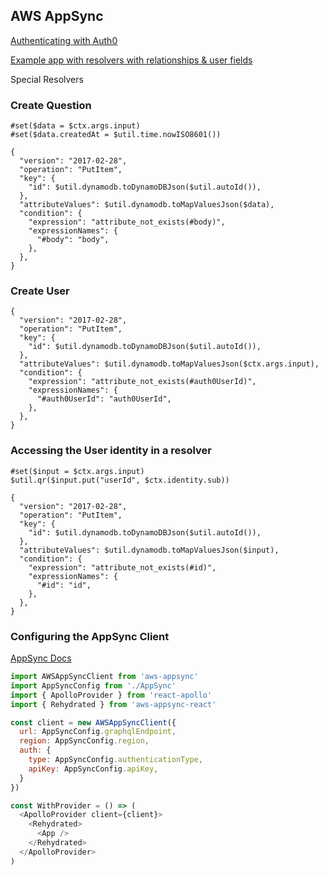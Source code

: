 ## AWS AppSync

[Authenticating with Auth0](https://medium.com/open-graphql/authenticating-an-aws-appsync-graphql-api-with-auth0-48835691810a)

[Example app with resolvers with relationships & user fields](https://github.com/dabit3/heard)

Special Resolvers

### Create Question

```vtl
#set($data = $ctx.args.input)
#set($data.createdAt = $util.time.nowISO8601())

{
  "version": "2017-02-28",
  "operation": "PutItem",
  "key": {
    "id": $util.dynamodb.toDynamoDBJson($util.autoId()),
  },
  "attributeValues": $util.dynamodb.toMapValuesJson($data),
  "condition": {
    "expression": "attribute_not_exists(#body)",
    "expressionNames": {
      "#body": "body",
    },
  },
}
```

### Create User

```vtl
{
  "version": "2017-02-28",
  "operation": "PutItem",
  "key": {
    "id": $util.dynamodb.toDynamoDBJson($util.autoId()),
  },
  "attributeValues": $util.dynamodb.toMapValuesJson($ctx.args.input),
  "condition": {
    "expression": "attribute_not_exists(#auth0UserId)",
    "expressionNames": {
      "#auth0UserId": "auth0UserId",
    },
  },
}
```

### Accessing the User identity in a resolver

```vtl
#set($input = $ctx.args.input)
$util.qr($input.put("userId", $ctx.identity.sub))

{
  "version": "2017-02-28",
  "operation": "PutItem",
  "key": {
    "id": $util.dynamodb.toDynamoDBJson($util.autoId()),
  },
  "attributeValues": $util.dynamodb.toMapValuesJson($input),
  "condition": {
    "expression": "attribute_not_exists(#id)",
    "expressionNames": {
      "#id": "id",
    },
  },
}
```

### Configuring the AppSync Client

[AppSync Docs](https://github.com/awslabs/aws-mobile-appsync-sdk-js)

```js
import AWSAppSyncClient from 'aws-appsync'
import AppSyncConfig from './AppSync'
import { ApolloProvider } from 'react-apollo'
import { Rehydrated } from 'aws-appsync-react'

const client = new AWSAppSyncClient({
  url: AppSyncConfig.graphqlEndpoint,
  region: AppSyncConfig.region,
  auth: {
    type: AppSyncConfig.authenticationType,
    apiKey: AppSyncConfig.apiKey,
  }
})

const WithProvider = () => (
  <ApolloProvider client={client}>
    <Rehydrated>
      <App />
    </Rehydrated>
  </ApolloProvider>
)
```